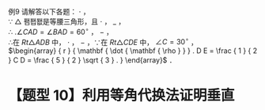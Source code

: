 例9 请解答以下各题：
$\cdot$ ，  
∵ $\triangle$ 퐴퐵퐶是等腰三角形，且 $\cdot$ ， $\_$ ，  
∴ $. \angle C A D = \angle B A D = 6 0 ^ { \circ }$ ， $-$ ，  
∴在 $R t \triangle A D B$ 中， $\cdot$ ， $-$ ，∵在 $R t \triangle C D E$ 中， $\angle C = 3 0 ^ { \circ }$ ，  
$\begin{array} { r } { \mathbf { \dot { \mathbf { \rho } } } . D E = \frac { 1 } { 2 } C D = \frac { 5 } { 2 } \sqrt { 3 } . } \end{array}$ ．
# 【题型 10】利用等角代换法证明垂直
